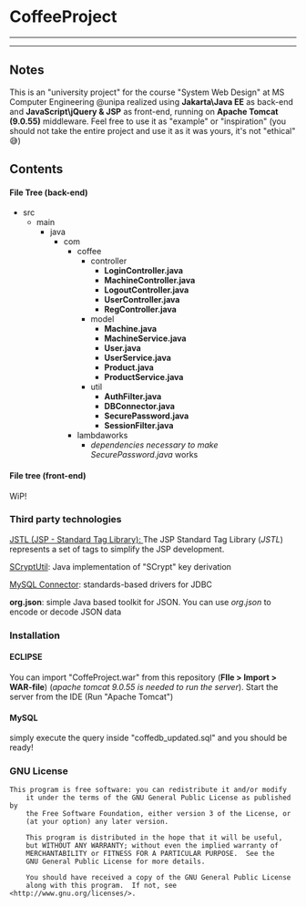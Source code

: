 # CoffeeProject

------


-------

## Notes

This is an "university project" for the course "System Web Design" at MS Computer Engineering @unipa realized using **Jakarta\Java EE** as back-end and **JavaScript\jQuery & JSP** as front-end, running on **Apache Tomcat (9.0.55)** middleware. Feel free to use it as "example" or "inspiration" (you should not take the entire project and use it as it was yours, it's not "ethical" 😅)

## Contents

#### File Tree (back-end)

- src
  - main
    - java
      - com
        - coffee
          - controller
            - **LoginController.java**
            - **MachineController.java**
            - **LogoutController.java**
            - **UserController.java**
            - **RegController.java**
          - model
            - **Machine.java**
            - **MachineService.java**
            - **User.java**
            - **UserService.java**
            - **Product.java**
            - **ProductService.java**
          - util
            - **AuthFilter.java**
            - **DBConnector.java**
            - **SecurePassword.java**
            - **SessionFilter.java**
        - lambdaworks
          - *dependencies necessary to make SecurePassword.java* works

#### File tree (front-end)

WiP!

### Third party technologies 

<a href="https://tomcat.apache.org/taglibs/standard/JSTL">JSTL (JSP - Standard Tag Library): </a> The JSP Standard Tag Library (*JSTL*) represents a set of tags to simplify the JSP development. 

<a href="https://github.com/wg/scrypt">SCryptUtil</a>: Java implementation of "SCrypt" key derivation

<a href="https://www.mysql.com/products/connector/">MySQL Connector</a>: standards-based drivers for JDBC

**org.json**: simple Java based toolkit for JSON. You can use *org*.*json* to encode or decode JSON data

### Installation

#### ECLIPSE

You can import "CoffeProject.war" from this repository (**FIle > Import > WAR-file**) (*apache tomcat 9.0.55 is needed to run the server*). Start the server from the IDE (Run "Apache Tomcat") 

#### MySQL 

simply execute the query inside "coffedb_updated.sql" and you should be ready!

### GNU License 

```
This program is free software: you can redistribute it and/or modify
    it under the terms of the GNU General Public License as published by
    the Free Software Foundation, either version 3 of the License, or
    (at your option) any later version.

    This program is distributed in the hope that it will be useful,
    but WITHOUT ANY WARRANTY; without even the implied warranty of
    MERCHANTABILITY or FITNESS FOR A PARTICULAR PURPOSE.  See the
    GNU General Public License for more details.

    You should have received a copy of the GNU General Public License
    along with this program.  If not, see <http://www.gnu.org/licenses/>.
```
